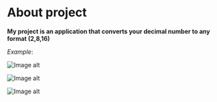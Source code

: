 # About project
**My project is an application that converts your decimal number to any format (2,8,16)**

*Example*:





![Image alt](https://github.com/ViVA505/converter_numbers/assets/119343910/585f2558-6cb1-4c56-9d21-5c1dceefe02c)




![Image alt](https://github.com/ViVA505/converter_numbers/assets/119343910/2a28c9a0-8312-4cf3-82ce-9bebfe8bfa4e)



![Image alt](https://github.com/ViVA505/converter_numbers/assets/119343910/9d23eae7-fbb7-4882-a9d2-4c1290ec31cd)
